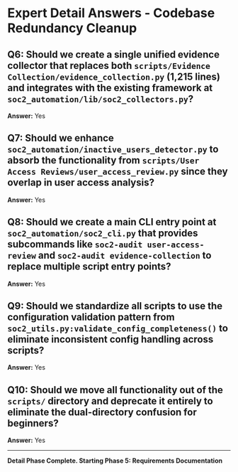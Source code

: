 # Expert Detail Answers - Codebase Redundancy Cleanup

## Q6: Should we create a single unified evidence collector that replaces both `scripts/Evidence Collection/evidence_collection.py` (1,215 lines) and integrates with the existing framework at `soc2_automation/lib/soc2_collectors.py`?
**Answer:** Yes

## Q7: Should we enhance `soc2_automation/inactive_users_detector.py` to absorb the functionality from `scripts/User Access Reviews/user_access_review.py` since they overlap in user access analysis?
**Answer:** Yes

## Q8: Should we create a main CLI entry point at `soc2_automation/soc2_cli.py` that provides subcommands like `soc2-audit user-access-review` and `soc2-audit evidence-collection` to replace multiple script entry points?
**Answer:** Yes

## Q9: Should we standardize all scripts to use the configuration validation pattern from `soc2_utils.py:validate_config_completeness()` to eliminate inconsistent config handling across scripts?
**Answer:** Yes

## Q10: Should we move all functionality out of the `scripts/` directory and deprecate it entirely to eliminate the dual-directory confusion for beginners?
**Answer:** Yes

---

**Detail Phase Complete. Starting Phase 5: Requirements Documentation**